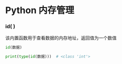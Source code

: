 # Python 内存管理

### id( )

该内置函数用于查看数据的内存地址，返回值为一个数值

```py
id(数据)

print(type(id(数据)))  # <class 'int'>
```
